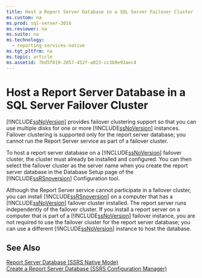```yaml
---
title: Host a Report Server Database in a SQL Server Failover Cluster
ms.custom: na
ms.prod: sql-server-2016
ms.reviewer: na
ms.suite: na
ms.technology: 
  - reporting-services-native
ms.tgt_pltfrm: na
ms.topic: article
ms.assetid: 7bd5f019-2857-452f-a023-cc3b9e93aec4
---
```

# Host a Report Server Database in a SQL Server Failover Cluster
  [!INCLUDE[ssNoVersion](../../Token\Other/ssNoVersion_md.md)] provides failover clustering support so that you can use multiple disks for one or more [!INCLUDE[ssNoVersion](../../Token\Other/ssNoVersion_md.md)] instances. Failover clustering is supported only for the report server database; you cannot run the Report Server service as part of a failover cluster.  
  
 To host a report server database on a [!INCLUDE[ssNoVersion](../../Token\Other/ssNoVersion_md.md)] failover cluster, the cluster must already be installed and configured. You can then select the failover cluster as the server name when you create the report server database in the Database Setup page of the [!INCLUDE[ssRSnoversion](../../Token\Other/ssRSnoversion_md.md)] Configuration tool.  
  
 Although the Report Server service cannot participate in a failover cluster, you can install [!INCLUDE[ssRSnoversion](../../Token\Other/ssRSnoversion_md.md)] on a computer that has a [!INCLUDE[ssNoVersion](../../Token\Other/ssNoVersion_md.md)] failover cluster installed. The report server runs independently of the failover cluster. If you install a report server on a computer that is part of a [!INCLUDE[ssNoVersion](../../Token\Other/ssNoVersion_md.md)] failover instance, you are not required to use the failover cluster for the report server database; you can use a different [!INCLUDE[ssNoVersion](../../Token\Other/ssNoVersion_md.md)] instance to host the database.  
  
## See Also  
 [Report Server Database &#40;SSRS Native Mode&#41;](../../Topics\TopicNameNotContainA/Report-Server-Database--SSRS-Native-Mode-.md)   
 [Create a Report Server Database  &#40;SSRS Configuration Manager&#41;](../../Topics\TopicNameContainA/Create-a-Report-Server-Database---SSRS-Configuration-Manager-.md)  
  
  